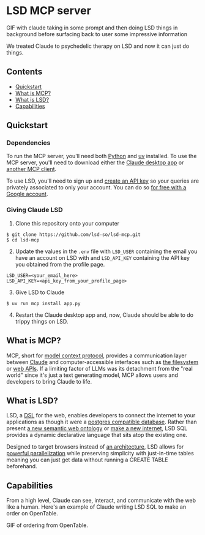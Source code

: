 # LSD MCP server

GIF with claude taking in some prompt and then doing LSD things in background before surfacing back to user some impressive information

We treated Claude to psychedelic therapy on LSD and now it can just do things.

## Contents

* [Quickstart](#quickstart)
* [What is MCP?](#what-is-mcp)
* [What is LSD?](#what-is-lsd)
* [Capabilities](#capabilities)

## Quickstart

### Dependencies

To run the MCP server, you'll need both [Python](https://www.python.org/) and [uv](https://docs.astral.sh/uv/) installed. To use the MCP server, you'll need to download either the [Claude desktop app](https://claude.ai/download) or [another MCP client](https://modelcontextprotocol.io/clients).

To use LSD, you'll need to sign up and [create an API key](https://lsd.so/profile) so your queries are privately associated to only your account. You can do so [for free with a Google account](https://lsd.so/connect).

### Giving Claude LSD

1. Clone this repository onto your computer

```
$ git clone https://github.com/lsd-so/lsd-mcp.git
$ cd lsd-mcp
```

2. Update the values in the `.env` file with `LSD_USER` containing the email you have an account on LSD with and `LSD_API_KEY` containing the API key you obtained from the profile page.

```
LSD_USER=<your_email_here>
LSD_API_KEY=<api_key_from_your_profile_page>
```

3. Give LSD to Claude

```
$ uv run mcp install app.py
```

4. Restart the Claude desktop app and, now, Claude should be able to do trippy things on LSD.

## What is MCP?

MCP, short for [model context protocol](https://modelcontextprotocol.io/introduction), provides a communication layer between [Claude](https://claude.ai) and computer-accessible interfaces such as [the filesystem](https://github.com/modelcontextprotocol/servers/tree/main/src/filesystem) or [web APIs](https://github.com/modelcontextprotocol/servers/tree/main/src/slack). If a limiting factor of LLMs was its detachment from the "real world" since it's just a text generating model, MCP allows users and developers to bring Claude to life.

## What is LSD?

LSD, a [DSL](https://en.wikipedia.org/wiki/Domain-specific_language) for the web, enables developers to connect the internet to your applications as though it were a [postgres compatible database](https://lsd.so/docs/database/postgres). Rather than present [a new semantic web ontology](https://xkcd.com/927/) or [make a new internet](https://urbit.org/), LSD SQL provides a dynamic declarative language that sits atop the existing one.

Designed to target browsers instead of [an architecture](https://llvm.org/), LSD allows for [powerful parallelization](https://lsd.so/docs/database/language/keywords/dive#example) while preserving simplicity with just-in-time tables meaning you can just get data without running a CREATE TABLE beforehand.

## Capabilities

From a high level, Claude can see, interact, and communicate with the web like a human. Here's an example of Claude writing LSD SQL to make an order on OpenTable.

GIF of ordering from OpenTable.
